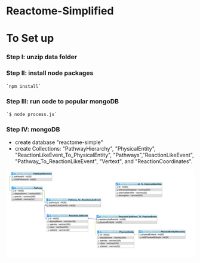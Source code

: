 # Reactome-Simplified
# To Set up 

### Step I: unzip data folder
 
### Step II: install node packages

    `npm install`
    
### Step III: run code to popular mongoDB 

    `$ node process.js`
    
### Step IV: mongoDB 

- create database "reactome-simple"
- create Collections: "PathwayHierarchy", "PhysicalEntity", "ReactionLikeEvent_To_PhysicalEntity", "Pathways","ReactionLikeEvent", "Pathway_To_ReactionLikeEvent", "Vertext", and "ReactionCoordinates".

![Reactome Simplified Database ER](ER.png)
